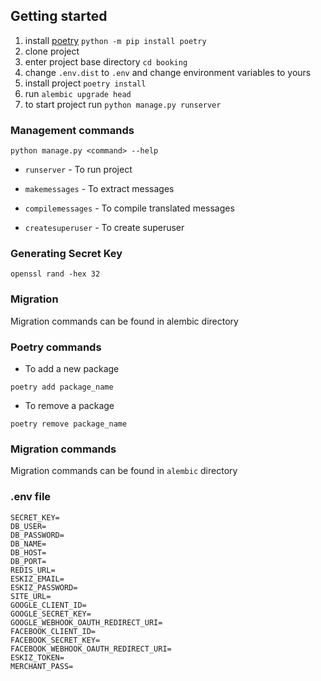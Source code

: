 ## Getting started

1) install [poetry](https://python-poetry.org/docs/#installation) ```python -m pip install poetry```
2) clone project
3) enter project base directory `cd booking`
4) change `.env.dist` to `.env` and change environment variables to yours
5) install project `poetry install`
6) run `alembic upgrade head`
7) to start project run `python manage.py runserver`

### Management commands

```shell 
python manage.py <command> --help
```

- `runserver` - To run project

- `makemessages` - To extract messages

- `compilemessages` - To compile translated messages

- `createsuperuser` - To create superuser

### Generating Secret Key

```shell
openssl rand -hex 32
```

### Migration

Migration commands can be found in alembic directory

### Poetry commands

- To add a new package

```shell
poetry add package_name
```

- To remove a package

```shell
poetry remove package_name
```

### Migration commands

Migration commands can be found in `alembic` directory

### .env file

```dotenv
SECRET_KEY=
DB_USER=
DB_PASSWORD=
DB_NAME=
DB_HOST=
DB_PORT=
REDIS_URL=
ESKIZ_EMAIL=
ESKIZ_PASSWORD=
SITE_URL=
GOOGLE_CLIENT_ID=
GOOGLE_SECRET_KEY=
GOOGLE_WEBHOOK_OAUTH_REDIRECT_URI=
FACEBOOK_CLIENT_ID=
FACEBOOK_SECRET_KEY=
FACEBOOK_WEBHOOK_OAUTH_REDIRECT_URI=
ESKIZ_TOKEN=
MERCHANT_PASS=
```